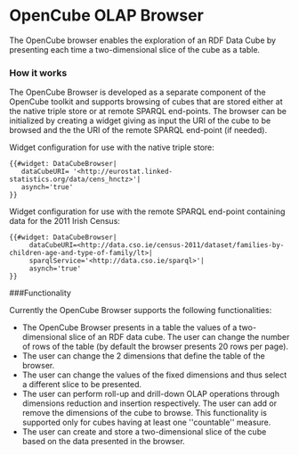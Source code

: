 OpenCube OLAP Browser
===============

The OpenCube browser enables the exploration of an RDF Data Cube by presenting each time a two-dimensional slice of the cube as a table.

### How it works

The OpenCube Browser is developed as a separate component of the OpenCube toolkit and supports browsing of cubes that are stored either at the native triple store 
or at remote SPARQL end-points. The browser can be initialized by creating a widget giving as input
the URI of the cube to be browsed and the the URI of the remote SPARQL end-point (if needed).

Widget configuration for use with the native triple store:
```
{{#widget: DataCubeBrowser|
   dataCubeURI= '<http://eurostat.linked-statistics.org/data/cens_hnctz>'|
   asynch='true'
}}
```    
Widget configuration for use with the remote SPARQL end-point containing data for the 2011 Irish Census:
```
{{#widget: DataCubeBrowser| 
     dataCubeURI=<http://data.cso.ie/census-2011/dataset/families-by-children-age-and-type-of-family/lt>|
	 sparqlService='<http://data.cso.ie/sparql>'|
     asynch='true' 
}}
``` 

###Functionality

Currently the OpenCube Browser supports the following functionalities:
+ The OpenCube Browser presents in a table the values of a two-dimensional slice of an RDF data cube. The user can change the number of rows of the table (by default the browser presents 20 rows per page).
+ The user can change the 2 dimensions that define the table of the browser.
+ The user can change the values of the fixed dimensions and thus select a different slice to be presented.
+ The user can perform roll-up and drill-down OLAP operations through dimensions reduction and insertion respectively. The user can add or remove the dimensions of the cube to browse. This functionality is supported only for cubes having at least one ''countable'' measure.
+ The user can create and store a two-dimensional slice of the cube based on the data presented in the browser. 
